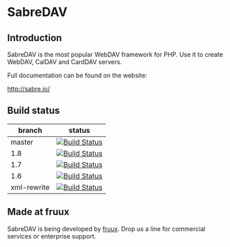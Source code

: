 SabreDAV
========

Introduction
------------

SabreDAV is the most popular WebDAV framework for PHP. Use it to create WebDAV, CalDAV and CardDAV servers.

Full documentation can be found on the website:

http://sabre.io/

Build status
------------

| branch      | status |
| ----------- | ------ |
| master      | [![Build Status](https://travis-ci.org/fruux/sabre-dav.png?branch=master)](https://travis-ci.org/fruux/sabre-dav) |
| 1.8         | [![Build Status](https://travis-ci.org/fruux/sabre-dav.png?branch=1.8)](https://travis-ci.org/fruux/sabre-dav) |
| 1.7         | [![Build Status](https://travis-ci.org/fruux/sabre-dav.png?branch=1.7)](https://travis-ci.org/fruux/sabre-dav) |
| 1.6         | [![Build Status](https://travis-ci.org/fruux/sabre-dav.png?branch=1.6)](https://travis-ci.org/fruux/sabre-dav) |
| xml-rewrite | [![Build Status](https://travis-ci.org/fruux/sabre-dav.png?branch=xml-rewrite)](https://travis-ci.org/fruux/sabre-dav) |

Made at fruux
-------------

SabreDAV is being developed by [fruux](https://fruux.com/). Drop us a line for commercial services or enterprise support.
